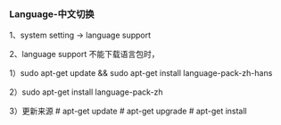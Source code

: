 ### Language-中文切换
1、system setting -> language support

2、language support 不能下载语言包时，

  1）sudo apt-get update && sudo apt-get install language-pack-zh-hans 
  
  2）sudo apt-get install language-pack-zh
  
  3）更新来源 # apt-get update
      # apt-get upgrade
      # apt-get install <packagename>
